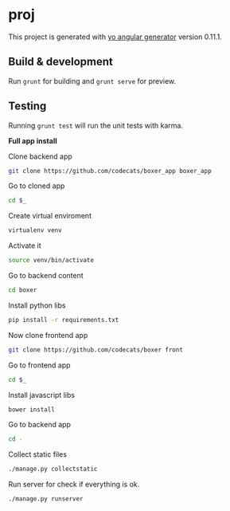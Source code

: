 # proj

This project is generated with [yo angular generator](https://github.com/yeoman/generator-angular)
version 0.11.1.

## Build & development

Run `grunt` for building and `grunt serve` for preview.

## Testing

Running `grunt test` will run the unit tests with karma.

**Full app install**

Clone backend app
```bash
git clone https://github.com/codecats/boxer_app boxer_app
```
Go to cloned app
```bash
cd $_
```
Create virtual enviroment
```bash
virtualenv venv
```
Activate it
```bash
source venv/bin/activate
```
Go to backend content
```bash
cd boxer
```
Install python libs
```bash
pip install -r requirements.txt
```
Now clone frontend app
```bash
git clone https://github.com/codecats/boxer front
```
Go to frontend app
```bash
cd $_
```
Install javascript libs
```bash
bower install
```
Go to backend app
```bash
cd -
```
Collect static files
```bash
./manage.py collectstatic
```
Run server for check if everything is ok.
```bash
./manage.py runserver
```

